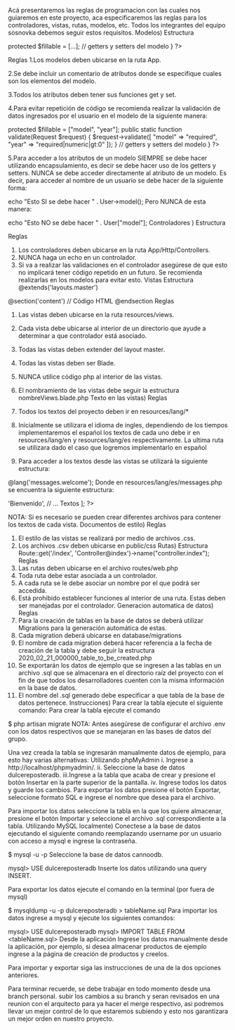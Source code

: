 Acá presentaremos las reglas de programacion con las cuales nos guiaremos en este proyecto, aca especificaremos las reglas para los controladores, vistas, rutas, modelos, etc.
Todos los integrantes del equipo sosnovka debemos seguir estos requisitos.
Modelos)
Estructura
<?php

    namespace App;

    use Illuminate\Database\Eloquent\Model;

    class ModelName extends Model {

        // Atributos <atributos del modelo>
        protected $fillable = [...];

        // getters y setters del modelo
    }
?>
Reglas
1.Los modelos deben ubicarse en la ruta App.

2.Se debe incluir un comentario de atributos donde se especifique cuales son los elementos del modelo.

3.Todos los atributos deben tener sus funciones get y set.

4.Para evitar repetición de código se recomienda realizar la validación de datos ingresados por el usuario en el modelo de la siguiente manera:

<?php

    namespace App;

    use Illuminate\Database\Eloquent\Model;
    use Iluminate\Http\Request;

    class ModelName extends Model {

        // Atributos <atributos del modelo>
        protected $fillable = ["model", "year"];

        public static function validate(Request $request) {
            $request->validate([
                "model" => "required",
                "year" => "required|numeric|gt:0"
            ]);
        }

        // getters y setters del modelo
    }
?>
5.Para acceder a los atributos de un modelo SIEMPRE se debe hacer utilizando encapsulamiento, es decir se debe hacer uso de los getters y setters. NUNCA se debe acceder directamente al atributo de un modelo. Es decir, para acceder al nombre de un usuario se debe hacer de la siguiente forma:

echo "Esto SI se debe hacer " . User->model();
Pero NUNCA de esta manera:

echo "Esto NO se debe hacer " . User["model"];
Controladores )
Estructura
<?php

    namespace App\Http\Controllers;

    class NameController extends Controller {
        // Funciones del controlador
    }
?>
Reglas
1. Los controladores deben ubicarse en la ruta App/Http/Controllers.
2. NUNCA haga un echo en un controlador.
3. Si va a realizar las validaciones en el controlador asegúrese de que esto no implicará tener código repetido en un futuro. Se recomienda realizarlas en los modelos para evitar esto.
Vistas
Estructura
@extends('layouts.master')

@section('content')
    // Código HTML
@endsection
Reglas
1. Las vistas deben ubicarse en la ruta resources/views.
2. Cada vista debe ubicarse al interior de un directorio que ayude a determinar a que controlador está asociado.
3. Todas las vistas deben extender del layout master.
4. Todas las vistas deben ser Blade.
5. NUNCA utilice código php al interior de las vistas.
6. El nombramiento de las vistas debe seguir la estructura nombreViews.blade.php
Texto en las vistas)
Reglas
1. Todos los textos del proyecto deben ir en resources/lang/*

2. Inicialmente se  utilizara el idioma de ingles, dependiendo de los tiempos implementaremos el español los textos de cada uno debe ir en resources/lang/en y resources/lang/es respectivamente. La ultima ruta se utilizara dado el caso que logremos implementarlo en español

3. Para acceder a los textos desde las vistas se utilizará la siguiente estructura:

@lang('messages.welcome');
Donde en resources/lang/es/messages.php se encuentra la siguiente estructura:

<?php
    return [
        'welcome' => 'Bienvenido',
        // ... Textos
    ];
?>
NOTA: Si es necesario se pueden crear diferentes archivos para contener los textos de cada vista.
Documentos de estilo)
Reglas
1. El estilo de las vistas se realizará por medio de archivos .css.
2. Los archivos .csv deben ubicarse en public/css
Rutas)
Estructura
Route::get('/index', 'Controller@index')->name("controller.index");
Reglas
1. Las rutas deben ubicarse en el archivo routes/web.php
2. Toda ruta debe estar asociada a un controlador.
3. A cada ruta se le debe asociar un nombre por el que podrá ser accedida.
4. Está prohibido establecer funciones al interior de una ruta. Estas deben ser manejadas por el controlador.
Generacion automatica de datos) 
Reglas
1. Para la creación de tablas en la base de datos se deberá utilizar Migrations para la generación automática de estas.
2. Cada migration deberá ubicarse en database/migrations
3. El nombre de cada migration deberá hacer referencia a la fecha de creación de la tabla y debe seguir la estructura 2020_02_21_000000_table_to_be_created.php
4. Se exportarán los datos de ejemplo que se ingresen a las tablas en un archivo .sql que se almacenara en el directorio raíz del proyecto con el fin de que todos los desarrolladores cuenten con la misma información en la base de datos.
5. El nombre del .sql generado debe especificar a que tabla de la base de datos pertenece.
Instrucciones)
Para crear la tabla ejecute el siguiente comando: 
Para crear la tabla ejecute el comando

$ php artisan migrate
NOTA: Antes asegúrese de configurar el archivo .env con los datos respectivos que se manejaran en las bases de datos del grupo. 

Una vez creada la tabla se ingresarán manualmente datos de ejemplo, para esto hay varias alternativas:
Utilizando phpMyAdmin
i. Ingrese a http://localhost/phpmyadmin/.
ii. Seleccione la base de datos dulcereposteradb.
iii.Ingrese a la tabla que acaba de crear y presione el botón Insertar en la parte superior de la pantalla.
iv. Ingrese todos los datos y guarde los cambios.
Para exportar los datos presione el botón Exportar, seleccione formato SQL e ingrese el nombre que desea para el archivo.

Para importar los datos seleccione la tabla en la que los quiere almacenar, presione el botón Importar y seleccione el archivo .sql correspondiente a la tabla.
Utilizando MySQL localmente)
Conectese a la base de datos ejecutando el siguiente comando reemplazando username por un usuario con acceso a mysql e ingrese la contraseña.

$ mysql -u <username> -p
Seleccione la base de datos cannoodb.

mysql> USE dulcereposteradb 
Inserte los datos utilizando una query INSERT.

Para exportar los datos ejecute el comando en la terminal (por fuera de mysql)

$ mysqldump -u <username> -p dulcereposteradb <tableName> > tableName.sql
Para importar los datos ingrese a mysql y ejecute los siguientes comandos:

mysql> USE dulcereposteradb
mysql> IMPORT TABLE FROM <tableName.sql>
Desde la aplicación
Ingrese los datos manualmente desde la aplicación, por ejemplo, si desea almacenar productos de ejemplo ingrese a la página de creación de productos y creelos.

Para importar y exportar siga las instrucciones de una de la dos opciones anteriores.

Para terminar recuerde, se debe trabajar en todo momento desde una branch personal. subir los cambios a su branch y seran revisados en una reunion con el arquitecto para ya hacer el merge respectivo, asi podremos llevar un mejor control de lo que estaremos subiendo y esto nos garantizara un mejor orden en nuestro proyecto.